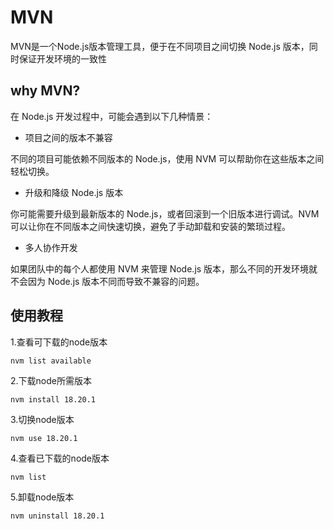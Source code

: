 # MVN

MVN是一个Node.js版本管理工具，便于在不同项目之间切换 Node.js 版本，同时保证开发环境的一致性

## why MVN?



在 Node.js 开发过程中，可能会遇到以下几种情景：

- 项目之间的版本不兼容

不同的项目可能依赖不同版本的 Node.js，使用 NVM 可以帮助你在这些版本之间轻松切换。

- 升级和降级 Node.js 版本

你可能需要升级到最新版本的 Node.js，或者回滚到一个旧版本进行调试。NVM 可以让你在不同版本之间快速切换，避免了手动卸载和安装的繁琐过程。

- 多人协作开发

如果团队中的每个人都使用 NVM 来管理 Node.js 版本，那么不同的开发环境就不会因为 Node.js 版本不同而导致不兼容的问题。



## 使用教程

1.查看可下载的node版本

```
nvm list available
```

2.下载node所需版本

```
nvm install 18.20.1
```

3.切换node版本

```
nvm use 18.20.1
```

4.查看已下载的node版本

```
nvm list
```

5.卸载node版本

```
nvm uninstall 18.20.1
```